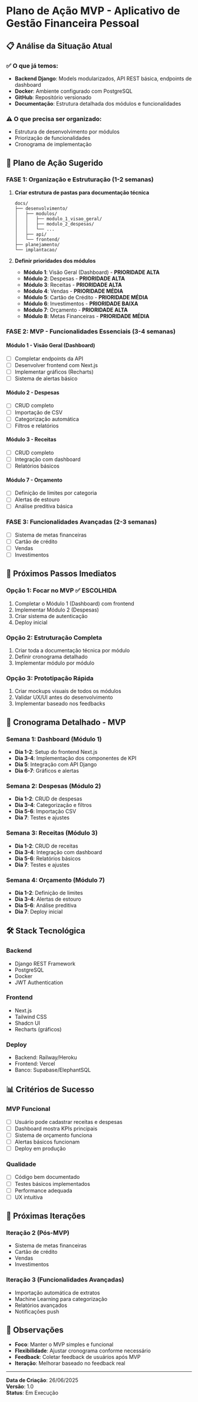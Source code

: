 # Plano de Ação MVP - Aplicativo de Gestão Financeira Pessoal

## 📋 Análise da Situação Atual

### ✅ O que já temos:
- **Backend Django**: Models modularizados, API REST básica, endpoints de dashboard
- **Docker**: Ambiente configurado com PostgreSQL
- **GitHub**: Repositório versionado
- **Documentação**: Estrutura detalhada dos módulos e funcionalidades

### ⚠️ O que precisa ser organizado:
- Estrutura de desenvolvimento por módulos
- Priorização de funcionalidades
- Cronograma de implementação

## 🎯 Plano de Ação Sugerido

### **FASE 1: Organização e Estruturação (1-2 semanas)**

1. **Criar estrutura de pastas para documentação técnica**
   ```
   docs/
   ├── desenvolvimento/
   │   ├── modulos/
   │   │   ├── modulo_1_visao_geral/
   │   │   ├── modulo_2_despesas/
   │   │   └── ...
   │   ├── api/
   │   └── frontend/
   ├── planejamento/
   └── implantacao/
   ```

2. **Definir prioridades dos módulos**
   - **Módulo 1**: Visão Geral (Dashboard) - **PRIORIDADE ALTA**
   - **Módulo 2**: Despesas - **PRIORIDADE ALTA**
   - **Módulo 3**: Receitas - **PRIORIDADE ALTA**
   - **Módulo 4**: Vendas - **PRIORIDADE MÉDIA**
   - **Módulo 5**: Cartão de Crédito - **PRIORIDADE MÉDIA**
   - **Módulo 6**: Investimentos - **PRIORIDADE BAIXA**
   - **Módulo 7**: Orçamento - **PRIORIDADE ALTA**
   - **Módulo 8**: Metas Financeiras - **PRIORIDADE MÉDIA**

### **FASE 2: MVP - Funcionalidades Essenciais (3-4 semanas)**

#### **Módulo 1 - Visão Geral (Dashboard)**
- [ ] Completar endpoints da API
- [ ] Desenvolver frontend com Next.js
- [ ] Implementar gráficos (Recharts)
- [ ] Sistema de alertas básico

#### **Módulo 2 - Despesas**
- [ ] CRUD completo
- [ ] Importação de CSV
- [ ] Categorização automática
- [ ] Filtros e relatórios

#### **Módulo 3 - Receitas**
- [ ] CRUD completo
- [ ] Integração com dashboard
- [ ] Relatórios básicos

#### **Módulo 7 - Orçamento**
- [ ] Definição de limites por categoria
- [ ] Alertas de estouro
- [ ] Análise preditiva básica

### **FASE 3: Funcionalidades Avançadas (2-3 semanas)**

- [ ] Sistema de metas financeiras
- [ ] Cartão de crédito
- [ ] Vendas
- [ ] Investimentos

## 🚀 Próximos Passos Imediatos

### **Opção 1: Focar no MVP** ✅ ESCOLHIDA
1. Completar o Módulo 1 (Dashboard) com frontend
2. Implementar Módulo 2 (Despesas) 
3. Criar sistema de autenticação
4. Deploy inicial

### **Opção 2: Estruturação Completa**
1. Criar toda a documentação técnica por módulo
2. Definir cronograma detalhado
3. Implementar módulo por módulo

### **Opção 3: Prototipação Rápida**
1. Criar mockups visuais de todos os módulos
2. Validar UX/UI antes do desenvolvimento
3. Implementar baseado nos feedbacks

## 🎯 Cronograma Detalhado - MVP

### **Semana 1: Dashboard (Módulo 1)**
- **Dia 1-2**: Setup do frontend Next.js
- **Dia 3-4**: Implementação dos componentes de KPI
- **Dia 5**: Integração com API Django
- **Dia 6-7**: Gráficos e alertas

### **Semana 2: Despesas (Módulo 2)**
- **Dia 1-2**: CRUD de despesas
- **Dia 3-4**: Categorização e filtros
- **Dia 5-6**: Importação CSV
- **Dia 7**: Testes e ajustes

### **Semana 3: Receitas (Módulo 3)**
- **Dia 1-2**: CRUD de receitas
- **Dia 3-4**: Integração com dashboard
- **Dia 5-6**: Relatórios básicos
- **Dia 7**: Testes e ajustes

### **Semana 4: Orçamento (Módulo 7)**
- **Dia 1-2**: Definição de limites
- **Dia 3-4**: Alertas de estouro
- **Dia 5-6**: Análise preditiva
- **Dia 7**: Deploy inicial

## 🛠️ Stack Tecnológica

### **Backend**
- Django REST Framework
- PostgreSQL
- Docker
- JWT Authentication

### **Frontend**
- Next.js
- Tailwind CSS
- Shadcn UI
- Recharts (gráficos)

### **Deploy**
- Backend: Railway/Heroku
- Frontend: Vercel
- Banco: Supabase/ElephantSQL

## 📊 Critérios de Sucesso

### **MVP Funcional**
- [ ] Usuário pode cadastrar receitas e despesas
- [ ] Dashboard mostra KPIs principais
- [ ] Sistema de orçamento funciona
- [ ] Alertas básicos funcionam
- [ ] Deploy em produção

### **Qualidade**
- [ ] Código bem documentado
- [ ] Testes básicos implementados
- [ ] Performance adequada
- [ ] UX intuitiva

## 🔄 Próximas Iterações

### **Iteração 2 (Pós-MVP)**
- Sistema de metas financeiras
- Cartão de crédito
- Vendas
- Investimentos

### **Iteração 3 (Funcionalidades Avançadas)**
- Importação automática de extratos
- Machine Learning para categorização
- Relatórios avançados
- Notificações push

## 📝 Observações

- **Foco**: Manter o MVP simples e funcional
- **Flexibilidade**: Ajustar cronograma conforme necessário
- **Feedback**: Coletar feedback de usuários após MVP
- **Iteração**: Melhorar baseado no feedback real

---

**Data de Criação**: 26/06/2025  
**Versão**: 1.0  
**Status**: Em Execução 